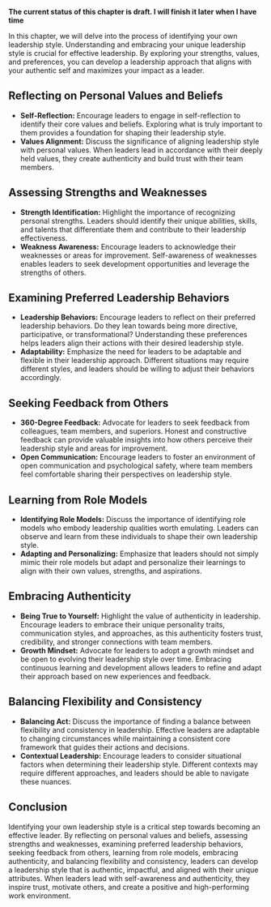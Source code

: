 **The current status of this chapter is draft. I will finish it later when I have time**

In this chapter, we will delve into the process of identifying your own leadership style. Understanding and embracing your unique leadership style is crucial for effective leadership. By exploring your strengths, values, and preferences, you can develop a leadership approach that aligns with your authentic self and maximizes your impact as a leader.

Reflecting on Personal Values and Beliefs
-----------------------------------------

* **Self-Reflection:** Encourage leaders to engage in self-reflection to identify their core values and beliefs. Exploring what is truly important to them provides a foundation for shaping their leadership style.
* **Values Alignment:** Discuss the significance of aligning leadership style with personal values. When leaders lead in accordance with their deeply held values, they create authenticity and build trust with their team members.

Assessing Strengths and Weaknesses
----------------------------------

* **Strength Identification:** Highlight the importance of recognizing personal strengths. Leaders should identify their unique abilities, skills, and talents that differentiate them and contribute to their leadership effectiveness.
* **Weakness Awareness:** Encourage leaders to acknowledge their weaknesses or areas for improvement. Self-awareness of weaknesses enables leaders to seek development opportunities and leverage the strengths of others.

Examining Preferred Leadership Behaviors
----------------------------------------

* **Leadership Behaviors:** Encourage leaders to reflect on their preferred leadership behaviors. Do they lean towards being more directive, participative, or transformational? Understanding these preferences helps leaders align their actions with their desired leadership style.
* **Adaptability:** Emphasize the need for leaders to be adaptable and flexible in their leadership approach. Different situations may require different styles, and leaders should be willing to adjust their behaviors accordingly.

Seeking Feedback from Others
----------------------------

* **360-Degree Feedback:** Advocate for leaders to seek feedback from colleagues, team members, and superiors. Honest and constructive feedback can provide valuable insights into how others perceive their leadership style and areas for improvement.
* **Open Communication:** Encourage leaders to foster an environment of open communication and psychological safety, where team members feel comfortable sharing their perspectives on leadership style.

Learning from Role Models
-------------------------

* **Identifying Role Models:** Discuss the importance of identifying role models who embody leadership qualities worth emulating. Leaders can observe and learn from these individuals to shape their own leadership style.
* **Adapting and Personalizing:** Emphasize that leaders should not simply mimic their role models but adapt and personalize their learnings to align with their own values, strengths, and aspirations.

Embracing Authenticity
----------------------

* **Being True to Yourself:** Highlight the value of authenticity in leadership. Encourage leaders to embrace their unique personality traits, communication styles, and approaches, as this authenticity fosters trust, credibility, and stronger connections with team members.
* **Growth Mindset:** Advocate for leaders to adopt a growth mindset and be open to evolving their leadership style over time. Embracing continuous learning and development allows leaders to refine and adapt their approach based on new experiences and feedback.

Balancing Flexibility and Consistency
-------------------------------------

* **Balancing Act:** Discuss the importance of finding a balance between flexibility and consistency in leadership. Effective leaders are adaptable to changing circumstances while maintaining a consistent core framework that guides their actions and decisions.
* **Contextual Leadership:** Encourage leaders to consider situational factors when determining their leadership style. Different contexts may require different approaches, and leaders should be able to navigate these nuances.

Conclusion
----------

Identifying your own leadership style is a critical step towards becoming an effective leader. By reflecting on personal values and beliefs, assessing strengths and weaknesses, examining preferred leadership behaviors, seeking feedback from others, learning from role models, embracing authenticity, and balancing flexibility and consistency, leaders can develop a leadership style that is authentic, impactful, and aligned with their unique attributes. When leaders lead with self-awareness and authenticity, they inspire trust, motivate others, and create a positive and high-performing work environment.
